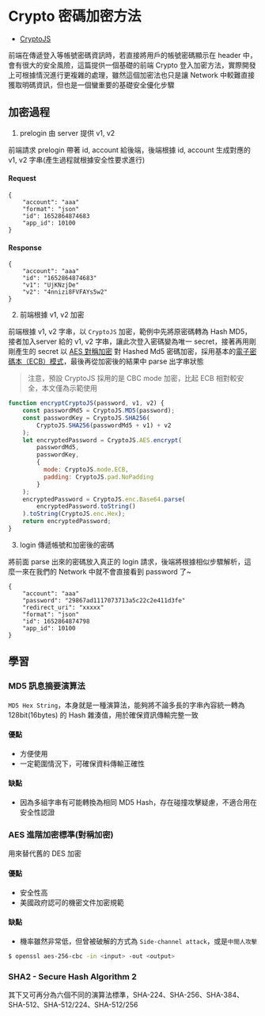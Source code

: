 # Crypto 密碼加密方法

- [CryptoJS](https://cryptojs.gitbook.io/docs/)

前端在傳遞登入等帳號密碼資訊時，若直接將用戶的帳號密碼顯示在 header 中，會有很大的安全風險，這篇提供一個基礎的前端 Crypto 登入加密方法，實際開發上可根據情況進行更複雜的處理，雖然這個加密法也只是讓 Network 中較難直接獲取明碼資訊，但也是一個蠻重要的基礎安全優化步驟

## 加密過程

1. prelogin 由 server 提供 v1, v2

前端請求 prelogin 帶著 id, account 給後端，後端根據 id, account 生成對應的 v1, v2 字串(產生過程就根據安全性要求進行)

#### Request
```json=
{
    "account": "aaa"
    "format": "json"
    "id": 1652864874683
    "app_id": 10100
}
```
#### Response
```json=
{
    "account": "aaa"
    "id": "1652864874683"
    "v1": "UjKNzjDe"
    "v2": "4nnizi8FVFAYs5w2"
}
```

2. 前端根據 v1, v2 加密

前端根據 v1, v2 字串，以 `CryptoJS` 加密，範例中先將原密碼轉為 Hash MD5，接者加入server 給的 v1, v2 字串，讓此次登入密碼變為唯一 secret，接著再用剛剛產生的 secret 以 [AES 對稱加密](https://zh.wikipedia.org/wiki/%E9%AB%98%E7%BA%A7%E5%8A%A0%E5%AF%86%E6%A0%87%E5%87%86) 對 Hashed Md5 密碼加密，採用基本的[電子密碼本（ECB）模式](https://zh.wikipedia.org/zh-tw/%E5%88%86%E7%BB%84%E5%AF%86%E7%A0%81%E5%B7%A5%E4%BD%9C%E6%A8%A1%E5%BC%8F)，最後再從加密後的結果中 parse 出字串狀態

> 注意，預設 CryptoJS 採用的是 CBC mode 加密，比起 ECB 相對較安全，本文僅為示範使用

```javascript
function encryptCryptoJS(password, v1, v2) {
    const passwordMd5 = CryptoJS.MD5(password);
    const passwordKey = CryptoJS.SHA256(
        CryptoJS.SHA256(passwordMd5 + v1) + v2
    );
    let encryptedPassword = CryptoJS.AES.encrypt(
        passwordMd5,
        passwordKey,
        {
          mode: CryptoJS.mode.ECB,
          padding: CryptoJS.pad.NoPadding
        }
    );
    encryptedPassword = CryptoJS.enc.Base64.parse(
        encryptedPassword.toString()
    ).toString(CryptoJS.enc.Hex);
    return encryptedPassword;
}
```

3. login 傳遞帳號和加密後的密碼

將前面 parse 出來的密碼放入真正的 login 請求，後端將根據相似步驟解析，這麼一來在我們的 Network 中就不會直接看到 password 了~

```json=
{
    "account": "aaa"
    "password": "29867ad1117073713a5c22c2e411d3fe"
    "redirect_uri": "xxxxx"
    "format": "json"
    "id": 1652864874798
    "app_id": 10100
}
```


## 學習

### MD5 訊息摘要演算法
`MD5 Hex String`，本身就是一種演算法，能夠將不論多長的字串內容統一轉為 128bit(16bytes) 的 Hash 雜湊值，用於確保資訊傳輸完整一致

#### 優點
- 方便使用
- 一定範圍情況下，可確保資料傳輸正確性

#### 缺點
- 因為多組字串有可能轉換為相同 MD5 Hash，存在碰撞攻擊疑慮，不適合用在安全性認證


### AES 進階加密標準(對稱加密)
用來替代舊的 DES 加密

#### 優點
- 安全性高
- 美國政府認可的機密文件加密規範

#### 缺點
- 機率雖然非常低，但曾被破解的方式為 `Side-channel attack`，或是`中間人攻擊`

```bash
$ openssl aes-256-cbc -in <input> -out <output>
```

### SHA2 - Secure Hash Algorithm 2
其下又可再分為六個不同的演算法標準，SHA-224、SHA-256、SHA-384、SHA-512、SHA-512/224、SHA-512/256

